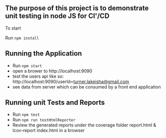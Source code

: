 ## The purpose of this project is to demonstrate unit testing in node JS for CI'/CD ## 

To start

Run `npm install`

## Running the Application ##
* Run `npm start`
* open a brower to http://localhost:9090
* test the users api like so:  http://localhost:9090/userId=turner.lakeisha@gmail.com
* see data from server which can be consumed by a front end application

## Running unit Tests and Reports ##
* Run `npm test`
* Run `npm run testHtmlReporter`
* Review the generated reports under the coverage folder report.html & lcov-report index.html in a browser
